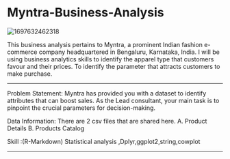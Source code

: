 # Myntra-Business-Analysis
![1697632462318](https://github.com/baabhishek/Myntra-Business-Analysis/assets/165395155/30711c84-213e-420d-a60d-88f928ce598e)

This business analysis pertains to Myntra, a prominent Indian fashion e-commerce company headquartered in Bengaluru, Karnataka, India.
I will be using business analytics skills to identify the apparel type that customers favour and their prices. 
To identify the parameter that attracts customers to make purchase.
-------------------------------- -------------------------------- -------------------------------- --------------------------------

Problem Statement: Myntra has provided you with a dataset to identify attributes that can boost sales. As the Lead consultant, your main task is to pinpoint the crucial parameters for decision-making.

Data Information:
There are 2 csv files that are shared here.
A. Product Details
B. Products Catalog

Skill :(R-Markdown)
Statistical analysis ,Dplyr,ggplot2,string,cowplot
-------------------------------- -------------------------------- -------------------------------- --------------------------------









